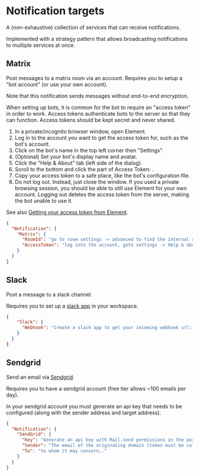 # Notification targets

A (non-exhaustive) collection of services that can receive notifications.

Implemented with a strategy pattern that allows broadcasting notifications to multiple services at once.

## Matrix

Post messages to a matrix room via an account. Requires you to setup a "bot account" (or use your own account).

Note that this notification sends messages without end-to-end encryption.

When setting up bots, it is common for the bot to require an "access token" in order to work. Access tokens authenticate bots to the server so that they can function. Access tokens should be kept secret and never shared.

1. In a private/incognito browser window, open Element.
2. Log in to the account you want to get the access token for, such as the bot's account.
3. Click on the bot's name in the top left corner then "Settings".
4. (Optional) Set your bot's display name and avatar.
5. Click the "Help & About" tab (left side of the dialog).
6. Scroll to the bottom and click the <click to reveal> part of Access Token: <click to reveal>.
7. Copy your access token to a safe place, like the bot's configuration file.
8. Do not log out. Instead, just close the window. If you used a private browsing session, you should be able to still use Element for your own account. Logging out deletes the access token from the server, making the bot unable to use it.


See also [Getting your access token from Element](https://t2bot.io/docs/access_tokens/).

``` json
{
  "Notification": {
    "Matrix": {
      "RoomId": "go to room settings -> advanced to find the internal room id",
      "AccessToken": "log into the account, goto settings -> Help & about -> click to reveal (do not log out of the account or the token is revoked)"
    }
  }
}
```

## Slack

Post a message to a slack channel.

Requires you to set up a [slack app](https://api.slack.com/messaging/webhooks) in your workspace.

``` json
{
    "Slack": {
      "Webhook": "Create a slack app to get your incoming webhook url: https://api.slack.com/messaging/webhooks"
    }
  }
}
```
## Sendgrid

Send an email via [Sendgrid](https://sendgrid.com/).

Requires you to have a sendgrid account (free tier allows ~100 emails per day).

In your sendgrid account you must generate an api key that needs to be configured (along with the sender address and target address).

``` json
{
  "Notification": {
    "SendGrid": {
      "Key": "Generate an api key with Mail.send permissions in the portal",
      "Sender": "The email of the originating domain (token must be valid for it)",
      "To": "to whom it may concern.."
    }
  }
}
```